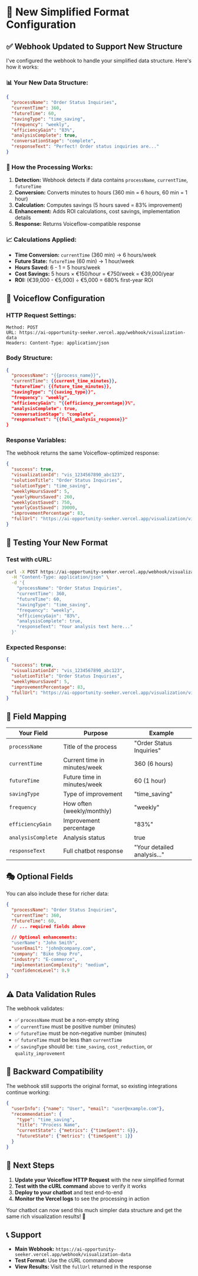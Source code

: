 # 🔄 New Simplified Format Configuration

## ✅ Webhook Updated to Support New Structure

I've configured the webhook to handle your simplified data structure. Here's how it works:

### **📊 Your New Data Structure:**
```json
{
  "processName": "Order Status Inquiries",
  "currentTime": 360,
  "futureTime": 60,
  "savingType": "time_saving", 
  "frequency": "weekly",
  "efficiencyGain": "83%",
  "analysisComplete": true,
  "conversationStage": "complete",
  "responseText": "Perfect! Order status inquiries are..."
}
```

### **🔧 How the Processing Works:**

1. **Detection:** Webhook detects if data contains `processName`, `currentTime`, `futureTime`
2. **Conversion:** Converts minutes to hours (360 min = 6 hours, 60 min = 1 hour)
3. **Calculation:** Computes savings (5 hours saved = 83% improvement)
4. **Enhancement:** Adds ROI calculations, cost savings, implementation details
5. **Response:** Returns Voiceflow-compatible response

### **📈 Calculations Applied:**
- **Time Conversion:** `currentTime` (360 min) → 6 hours/week
- **Future State:** `futureTime` (60 min) → 1 hour/week  
- **Hours Saved:** 6 - 1 = 5 hours/week
- **Cost Savings:** 5 hours × €150/hour = €750/week = €39,000/year
- **ROI:** (€39,000 - €5,000) ÷ €5,000 = 680% first-year ROI

## 🎯 Voiceflow Configuration

### **HTTP Request Settings:**
```
Method: POST
URL: https://ai-opportunity-seeker.vercel.app/webhook/visualization-data
Headers: Content-Type: application/json
```

### **Body Structure:**
```json
{
  "processName": "{{process_name}}",
  "currentTime": {{current_time_minutes}},
  "futureTime": {{future_time_minutes}}, 
  "savingType": "{{saving_type}}",
  "frequency": "weekly",
  "efficiencyGain": "{{efficiency_percentage}}%",
  "analysisComplete": true,
  "conversationStage": "complete",
  "responseText": "{{full_analysis_response}}"
}
```

### **Response Variables:**
The webhook returns the same Voiceflow-optimized response:

```json
{
  "success": true,
  "visualizationId": "vis_1234567890_abc123",
  "solutionTitle": "Order Status Inquiries", 
  "solutionType": "time_saving",
  "weeklyHoursSaved": 5,
  "yearlyHoursSaved": 260,
  "weeklyCostSaved": 750,
  "yearlyCostSaved": 39000,
  "improvementPercentage": 83,
  "fullUrl": "https://ai-opportunity-seeker.vercel.app/visualization/vis_1234567890_abc123"
}
```

## 🧪 Testing Your New Format

### **Test with cURL:**
```bash
curl -X POST https://ai-opportunity-seeker.vercel.app/webhook/visualization-data \
  -H "Content-Type: application/json" \
  -d '{
    "processName": "Order Status Inquiries",
    "currentTime": 360,
    "futureTime": 60,
    "savingType": "time_saving",
    "frequency": "weekly", 
    "efficiencyGain": "83%",
    "analysisComplete": true,
    "responseText": "Your analysis text here..."
  }'
```

### **Expected Response:**
```json
{
  "success": true,
  "visualizationId": "vis_1234567890_abc123",
  "solutionTitle": "Order Status Inquiries",
  "weeklyHoursSaved": 5,
  "improvementPercentage": 83,
  "fullUrl": "https://ai-opportunity-seeker.vercel.app/visualization/vis_1234567890_abc123"
}
```

## 📝 Field Mapping

| Your Field | Purpose | Example |
|------------|---------|---------|
| `processName` | Title of the process | "Order Status Inquiries" |
| `currentTime` | Current time in minutes/week | 360 (6 hours) |
| `futureTime` | Future time in minutes/week | 60 (1 hour) |
| `savingType` | Type of improvement | "time_saving" |
| `frequency` | How often (weekly/monthly) | "weekly" |
| `efficiencyGain` | Improvement percentage | "83%" |
| `analysisComplete` | Analysis status | true |
| `responseText` | Full chatbot response | "Your detailed analysis..." |

## 🎭 Optional Fields

You can also include these for richer data:

```json
{
  "processName": "Order Status Inquiries",
  "currentTime": 360,
  "futureTime": 60,
  // ... required fields above
  
  // Optional enhancements:
  "userName": "John Smith",
  "userEmail": "john@company.com", 
  "company": "Bike Shop Pro",
  "industry": "E-commerce",
  "implementationComplexity": "medium",
  "confidenceLevel": 0.9
}
```

## ⚠️ Data Validation Rules

The webhook validates:
- ✅ `processName` must be a non-empty string
- ✅ `currentTime` must be positive number (minutes)
- ✅ `futureTime` must be non-negative number (minutes) 
- ✅ `futureTime` must be less than `currentTime`
- ✅ `savingType` should be: `time_saving`, `cost_reduction`, or `quality_improvement`

## 🔄 Backward Compatibility  

The webhook still supports the original format, so existing integrations continue working:

```json
{
  "userInfo": {"name": "User", "email": "user@example.com"},
  "recommendation": {
    "type": "time_saving", 
    "title": "Process Name",
    "currentState": {"metrics": {"timeSpent": 6}},
    "futureState": {"metrics": {"timeSpent": 1}}
  }
}
```

## 🚀 Next Steps

1. **Update your Voiceflow HTTP Request** with the new simplified format
2. **Test with the cURL command** above to verify it works
3. **Deploy to your chatbot** and test end-to-end
4. **Monitor the Vercel logs** to see the processing in action

Your chatbot can now send this much simpler data structure and get the same rich visualization results! 🎉

## 📞 Support

- **Main Webhook:** `https://ai-opportunity-seeker.vercel.app/webhook/visualization-data`
- **Test Format:** Use the cURL command above
- **View Results:** Visit the `fullUrl` returned in the response